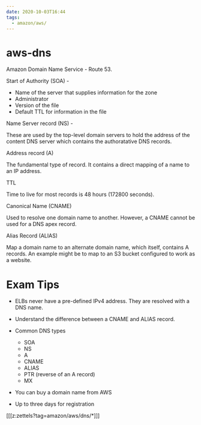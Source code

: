 ```yaml
---
date: 2020-10-03T16:44
tags:
  - amazon/aws/
---
```


# aws-dns

Amazon Domain Name Service - Route 53.

Start of Authority (SOA) -
* Name of the server that supplies information for the zone
* Administrator
* Version of the file
* Default TTL for information in the file

Name Server record (NS) -

These are used by the top-level domain servers to hold the address of the content DNS server which contains the authoratative DNS records.

Address record (A)

The fundamental type of record. It contains a direct mapping of a name to an IP address.

TTL

Time to live for most records is 48 hours (172800 seconds).

Canonical Name (CNAME)

Used to resolve one domain name to another. 
However, a CNAME cannot be used for a DNS apex record.

Alias Record (ALIAS)

Map a domain name to an alternate domain name, which itself, contains A records. An example might be to map to an S3 bucket configured to work as a website.

# Exam Tips

* ELBs never have a pre-defined IPv4 address. They are resolved with a DNS name.
* Understand the difference between a CNAME and ALIAS record.
* Common DNS types
  * SOA
  * NS
  * A
  * CNAME
  * ALIAS
  * PTR (reverse of an A record)
  * MX
  

* You can buy a domain name from AWS
* Up to three days for registration


[[[z:zettels?tag=amazon/aws/dns/*]]]

